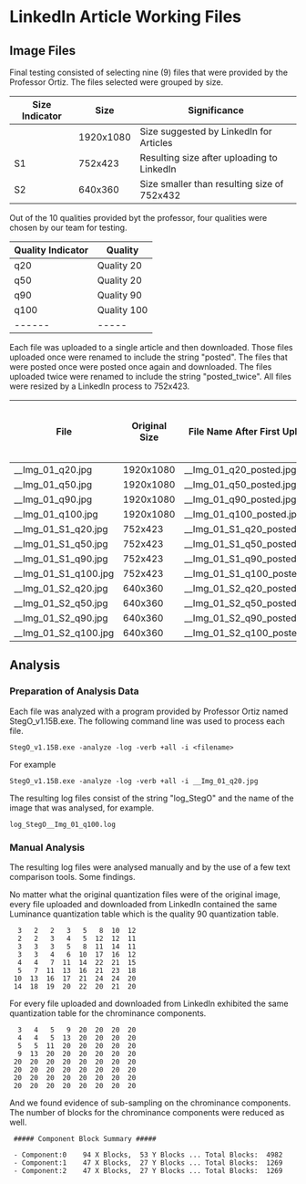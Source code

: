 # LinkedIn Article Working Files

## Image Files

Final testing consisted of selecting nine (9) files that were provided by the Professor Ortiz.  The files selected were grouped by size. 

|Size Indicator|Size|Significance|
|------|----|-----|
||1920x1080|Size suggested by LinkedIn for Articles|
|S1|752x423|Resulting size after uploading to LinkedIn|
|S2|640x360|Size smaller than resulting size of 752x432|

Out of the 10 qualities provided byt the professor, four qualities were chosen by our team for testing.

|Quality Indicator|Quality|
|------|-----|
|q20|Quality 20|
|q50|Quality 20|
|q90|Quality 90|
|q100|Quality 100|
|------|-----|

Each file was uploaded to a single article and then downloaded.  Those files uploaded once were renamed to include the string "posted".  The files that were posted once were posted once again and downloaded.  The files uploaded twice were renamed to include the string "posted_twice".  All files were resized by a LinkedIn process to 752x423.

|File|Original Size| File Name After First Upload | File Name After Second Upload | File Size After First _and_ Second Upload |
|-----|----------|--------------|--------|------------|
|__Img_01_q20.jpg|1920x1080|__Img_01_q20_posted.jpg|__Img_01_q20_posted_twice.jpg|752x423|
|__Img_01_q50.jpg|1920x1080|__Img_01_q50_posted.jpg|__Img_01_q50_posted_twice.jpg|752x423|
|__Img_01_q90.jpg|1920x1080|__Img_01_q90_posted.jpg|__Img_01_q90_posted_twice.jpg|752x423|
|__Img_01_q100.jpg|1920x1080|__Img_01_q100_posted.jpg|__Img_01_q100_posted_twice.jpg|752x423|
|__Img_01_S1_q20.jpg|752x423|__Img_01_S1_q20_posted.jpg|__Img_01_S1_q20_posted_twice.jpg|752x423|
|__Img_01_S1_q50.jpg|752x423|__Img_01_S1_q50_posted.jpg|__Img_01_S1_q50_posted_twice.jpg|752x423|
|__Img_01_S1_q90.jpg|752x423|__Img_01_S1_q90_posted.jpg|__Img_01_S1_q90_posted_twice.jpg|752x423|
|__Img_01_S1_q100.jpg|752x423|__Img_01_S1_q100_posted.jpg|__Img_01_S1_q100_posted_twice.jpg|752x423|
|__Img_01_S2_q20.jpg|640x360|__Img_01_S2_q20_posted.jpg|__Img_01_S2_q20_posted_twice.jpg|752x423|
|__Img_01_S2_q50.jpg|640x360|__Img_01_S2_q50_posted.jpg|__Img_01_S2_q50_posted_twice.jpg|752x423|
|__Img_01_S2_q90.jpg|640x360|__Img_01_S2_q90_posted.jpg|__Img_01_S2_q90_posted_twice.jpg|752x423|
|__Img_01_S2_q100.jpg|640x360|__Img_01_S2_q100_posted.jpg|__Img_01_S2_q100_posted_twice.jpg|752x423|

## Analysis
### Preparation of Analysis Data
Each file was analyzed with a program provided by Professor Ortiz named StegO_v1.15B.exe.  The following command line was used to process each file.
```
StegO_v1.15B.exe -analyze -log -verb +all -i <filename>
```
For example
```
StegO_v1.15B.exe -analyze -log -verb +all -i __Img_01_q20.jpg 
```
The resulting log files consist of the string "log_StegO" and the name of the image that was analysed, for example.
```
log_StegO__Img_01_q100.log
```
### Manual Analysis
The resulting log files were analysed manually and by the use of a few text comparison tools.   Some findings.

No matter what the original quantization files were of the original image, every file uploaded and downloaded from LinkedIn contained the same Luminance quantization table which is the quality 90 quantization table.
```
  3   2   2   3   5   8  10  12 
  2   2   3   4   5  12  12  11 
  3   3   3   5   8  11  14  11 
  3   3   4   6  10  17  16  12 
  4   4   7  11  14  22  21  15 
  5   7  11  13  16  21  23  18 
 10  13  16  17  21  24  24  20 
 14  18  19  20  22  20  21  20 
```

For every file uploaded and downloaded from LinkedIn exhibited the same quantization table for the chrominance components.
```
  3   4   5   9  20  20  20  20 
  4   4   5  13  20  20  20  20 
  5   5  11  20  20  20  20  20 
  9  13  20  20  20  20  20  20 
 20  20  20  20  20  20  20  20 
 20  20  20  20  20  20  20  20 
 20  20  20  20  20  20  20  20 
 20  20  20  20  20  20  20  20 
```
And we found evidence of sub-sampling on the chrominance components.  The number of blocks for the chrominance components were reduced as well.
```
 ##### Component Block Summary ##### 

 - Component:0    94 X Blocks,  53 Y Blocks ... Total Blocks:  4982
 - Component:1    47 X Blocks,  27 Y Blocks ... Total Blocks:  1269
 - Component:2    47 X Blocks,  27 Y Blocks ... Total Blocks:  1269
```
